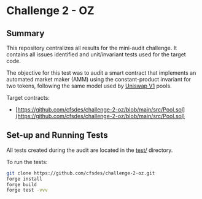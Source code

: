 # Challenge 2 - OZ

## Summary

This repository centralizes all results for the mini-audit challenge. It contains all issues identified and unit/invariant tests used for the target code.

The objective for this test was to audit a smart contract that implements an automated market maker (AMM) using the constant-product invariant for two tokens, following the same model used by [Uniswap V1](https://docs.uniswap.org/contracts/v1/overview) pools.

Target contracts: 
- [https://github.com/cfsdes/challenge-2-oz/blob/main/src/Pool.sol](https://github.com/cfsdes/challenge-2-oz/blob/main/src/Pool.sol)

## Set-up and Running Tests

All tests created during the audit are located in the [test/](https://github.com/cfsdes/challenge-2-oz/tree/main/test) directory.

To run the tests:
```bash
git clone https://github.com/cfsdes/challenge-2-oz.git
forge install 
forge build
forge test -vvv
```